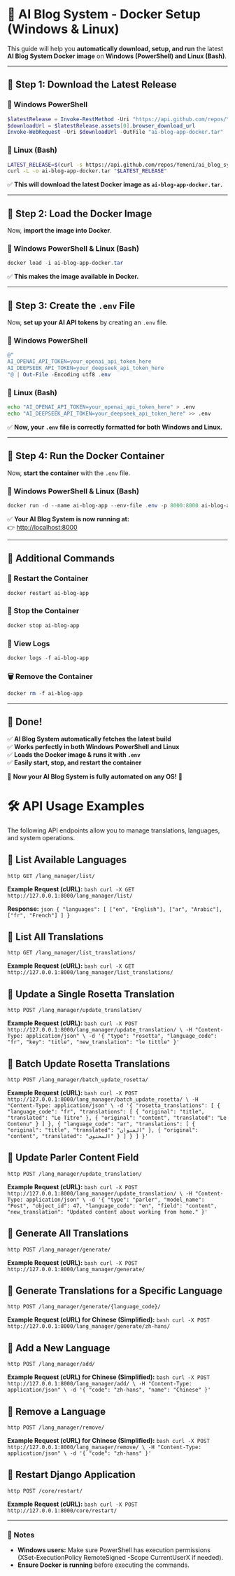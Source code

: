 # 📌 AI Blog System - Docker Setup (Windows & Linux)
This guide will help you **automatically download, setup, and run** the latest **AI Blog System Docker image** on **Windows (PowerShell) and Linux (Bash)**.

---

## 📌 Step 1: Download the Latest Release

### 🔹 Windows PowerShell
```powershell
$latestRelease = Invoke-RestMethod -Uri "https://api.github.com/repos/Yemeni/ai_blog_system/releases/latest"
$downloadUrl = $latestRelease.assets[0].browser_download_url
Invoke-WebRequest -Uri $downloadUrl -OutFile "ai-blog-app-docker.tar"
```

### 🔹 Linux (Bash)
```bash
LATEST_RELEASE=$(curl -s https://api.github.com/repos/Yemeni/ai_blog_system/releases/latest | grep "browser_download_url" | cut -d '"' -f 4)
curl -L -o ai-blog-app-docker.tar "$LATEST_RELEASE"
```

✅ **This will download the latest Docker image as `ai-blog-app-docker.tar`.**

---

## 📌 Step 2: Load the Docker Image
Now, **import the image into Docker**.

### 🔹 Windows PowerShell & Linux (Bash)
```powershell
docker load -i ai-blog-app-docker.tar
```
✅ **This makes the image available in Docker.**

---

## 📌 Step 3: Create the `.env` File
Now, **set up your AI API tokens** by creating an `.env` file.

### 🔹 Windows PowerShell
```powershell
@"
AI_OPENAI_API_TOKEN=your_openai_api_token_here
AI_DEEPSEEK_API_TOKEN=your_deepseek_api_token_here
"@ | Out-File -Encoding utf8 .env
```

### 🔹 Linux (Bash)
```bash
echo "AI_OPENAI_API_TOKEN=your_openai_api_token_here" > .env
echo "AI_DEEPSEEK_API_TOKEN=your_deepseek_api_token_here" >> .env
```

✅ **Now, your `.env` file is correctly formatted for both Windows and Linux.**

---

## 📌 Step 4: Run the Docker Container
Now, **start the container** with the `.env` file.

### 🔹 Windows PowerShell & Linux (Bash)
```powershell
docker run -d --name ai-blog-app --env-file .env -p 8000:8000 ai-blog-app-docker
```

✅ **Your AI Blog System is now running at:**  
👉 [http://localhost:8000](http://localhost:8000)

---

## 📌 Additional Commands
### 🔄 Restart the Container
```powershell
docker restart ai-blog-app
```
### 🛑 Stop the Container
```powershell
docker stop ai-blog-app
```
### 📜 View Logs
```powershell
docker logs -f ai-blog-app
```
### 🗑️ Remove the Container
```powershell
docker rm -f ai-blog-app
```

---

## 🎯 Done!
✅ **AI Blog System automatically fetches the latest build**  
✅ **Works perfectly in both Windows PowerShell and Linux**  
✅ **Loads the Docker image & runs it with `.env`**  
✅ **Easily start, stop, and restart the container**  

🚀 **Now your AI Blog System is fully automated on any OS!** 🎉  



# 🛠 API Usage Examples

The following API endpoints allow you to manage translations, languages, and system operations.

## 📌 List Available Languages
`http
GET /lang_manager/list/
`

**Example Request (cURL):**
`bash
curl -X GET http://127.0.0.1:8000/lang_manager/list/
`

**Response:**
`json
{
    "languages": [
        ["en", "English"],
        ["ar", "Arabic"],
        ["fr", "French"]
    ]
}
`

## 📌 List All Translations
`http
GET /lang_manager/list_translations/
`

**Example Request (cURL):**
`bash
curl -X GET http://127.0.0.1:8000/lang_manager/list_translations/
`

## 📌 Update a Single Rosetta Translation
`http
POST /lang_manager/update_translation/
`

**Example Request (cURL):**
`bash
curl -X POST http://127.0.0.1:8000/lang_manager/update_translation/ \
     -H "Content-Type: application/json" \
     -d '{
           "type": "rosetta",
           "language_code": "fr",
           "key": "title",
           "new_translation": "le tittle"
         }'
`

## 📌 Batch Update Rosetta Translations
`http
POST /lang_manager/batch_update_rosetta/
`

**Example Request (cURL):**
`bash
curl -X POST http://127.0.0.1:8000/lang_manager/batch_update_rosetta/ \
     -H "Content-Type: application/json" \
     -d '{
          "rosetta_translations": [
              {
                "language_code": "fr",
                "translations": [
                  { "original": "title", "translated": "Le Titre" },
                  { "original": "content", "translated": "Le Contenu" }
                ]
              },
              {
                "language_code": "ar",
                "translations": [
                  { "original": "title", "translated": "العنوان" },
                  { "original": "content", "translated": "المحتوى" }
                ]
              }
          ]
        }'
`

## 📌 Update Parler Content Field
`http
POST /lang_manager/update_translation/
`

**Example Request (cURL):**
`bash
curl -X POST http://127.0.0.1:8000/lang_manager/update_translation/ \
     -H "Content-Type: application/json" \
     -d '{
           "type": "parler",
           "model_name": "Post",
           "object_id": 47,
           "language_code": "en",
           "field": "content",
           "new_translation": "Updated content about working from home."
         }'
`

## 📌 Generate All Translations
`http
POST /lang_manager/generate/
`

**Example Request (cURL):**
`bash
curl -X POST http://127.0.0.1:8000/lang_manager/generate/
`

## 📌 Generate Translations for a Specific Language
`http
POST /lang_manager/generate/{language_code}/
`

**Example Request (cURL) for Chinese (Simplified):**
`bash
curl -X POST http://127.0.0.1:8000/lang_manager/generate/zh-hans/
`

## 📌 Add a New Language
`http
POST /lang_manager/add/
`

**Example Request (cURL) for Chinese (Simplified):**
`bash
curl -X POST http://127.0.0.1:8000/lang_manager/add/ \
     -H "Content-Type: application/json" \
     -d '{
           "code": "zh-hans",
           "name": "Chinese"
         }'
`

## 📌 Remove a Language
`http
POST /lang_manager/remove/
`

**Example Request (cURL) for Chinese (Simplified):**
`bash
curl -X POST http://127.0.0.1:8000/lang_manager/remove/ \
     -H "Content-Type: application/json" \
     -d '{
           "code": "zh-hans"
         }'
`

## 📌 Restart Django Application
`http
POST /core/restart/
`

**Example Request (cURL):**
`bash
curl -X POST http://127.0.0.1:8000/core/restart/
`






---
### 🔹 Notes
- **Windows users:** Make sure PowerShell has execution permissions (XSet-ExecutionPolicy RemoteSigned -Scope CurrentUserX if needed).  
- **Ensure Docker is running** before executing the commands.  

